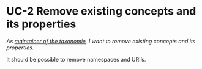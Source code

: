# UC-2 Remove existing concepts and its properties

*As [maintainer of the taxonomie](../user/maintainer.md), I want to remove existing concepts and its properties.*

It should be possible to remove namespaces and URI’s.

